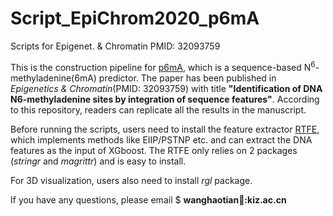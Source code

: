 # Script_EpiChrom2020_p6mA
Scripts for Epigenet. &amp; Chromatin PMID: 32093759
        
        

This is the construction pipeline for [p6mA](https://github.com/Konglab404/p6mA), which is a sequence-based N<sup>6</sup>-methyladenine(6mA) predictor. The paper has been published in *Epigenetics & Chromatin*(PMID: 32093759) with title **"Identification of DNA N6-methyladenine sites by integration of sequence features"**. According to this repository, readers can replicate all the results in the manuscript.

Before running the scripts, users need to install the feature extractor [RTFE](https://github.com/Konglab404/RTFE), which implements methods like EIIP/PSTNP etc. and can extract the DNA features as the input of XGboost. The RTFE only relies on 2 packages (*stringr* and *magrittr*) and is easy to install.

For 3D visualization, users also need to install *rgl* package. 

If you have any questions, please email $  **wanghaotian📧:kiz.ac.cn**</font>

